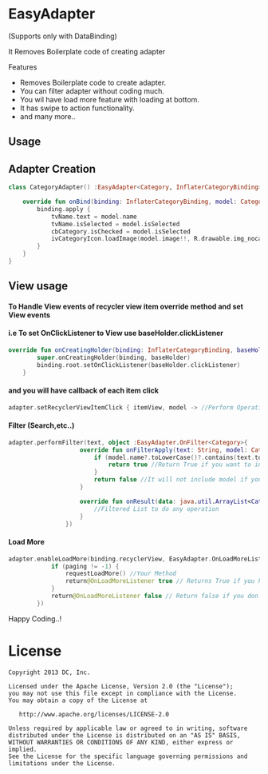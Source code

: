 # EasyAdapter


(Supports only with DataBinding)

It Removes Boilerplate code of creating adapter

Features

- Removes Boilerplate code to create adapter.
- You can filter adapter without coding much.
- You wil have load more feature with loading at bottom.
- It has swipe to action functionality.
- and many more..

Usage
----------


## Adapter Creation

``` kotlin
class CategoryAdapter() :EasyAdapter<Category, InflaterCategoryBinding>(R.layout.inflater_category) {

    override fun onBind(binding: InflaterCategoryBinding, model: Category) {
        binding.apply {
            tvName.text = model.name
            tvName.isSelected = model.isSelected
            cbCategory.isChecked = model.isSelected
            ivCategoryIcon.loadImage(model.image!!, R.drawable.img_nocate)
        }
    }
}
```

## View usage

#### To Handle View events of recycler view item override method and set View events 
#### i.e To set OnClickListener to View use baseHolder.clickListener

``` kotlin
override fun onCreatingHolder(binding: InflaterCategoryBinding, baseHolder: BaseHolder) {
        super.onCreatingHolder(binding, baseHolder)
        binding.root.setOnClickListener(baseHolder.clickListener)
    }
```

#### and you will have callback of each item click

``` kotlin
adapter.setRecyclerViewItemClick { itemView, model -> //Perform Operation here }
```

#### Filter (Search,etc..)
``` kotlin
adapter.performFilter(text, object :EasyAdapter.OnFilter<Category>{
                    override fun onFilterApply(text: String, model: Category): Boolean {
                        if (model.name?.toLowerCase()?.contains(text.toLowerCase())!!) {
                            return true //Return True if you want to include this model in this text search
                        }
                        return false //It will not include model if you return false
                    }

                    override fun onResult(data: java.util.ArrayList<Category>?) {
                        //Filtered List to do any operation
                    }
                })

```

#### Load More
``` kotlin
adapter.enableLoadMore(binding.recyclerView, EasyAdapter.OnLoadMoreListener {
            if (paging != -1) {
                requestLoadMore() //Your Method
                return@OnLoadMoreListener true // Returns True if you have more data
            }
            return@OnLoadMoreListener false // Return false if you don't have more data
        })

```

Happy Coding..!

License
=======

    Copyright 2013 DC, Inc.

    Licensed under the Apache License, Version 2.0 (the "License");
    you may not use this file except in compliance with the License.
    You may obtain a copy of the License at

       http://www.apache.org/licenses/LICENSE-2.0

    Unless required by applicable law or agreed to in writing, software
    distributed under the License is distributed on an "AS IS" BASIS,
    WITHOUT WARRANTIES OR CONDITIONS OF ANY KIND, either express or implied.
    See the License for the specific language governing permissions and
    limitations under the License.
